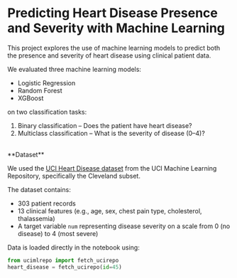 # Predicting Heart Disease Presence and Severity with Machine Learning

This project explores the use of machine learning models to predict both the presence and severity of heart disease using clinical patient data.

We evaluated three machine learning models:
- Logistic Regression
- Random Forest
- XGBoost

on two classification tasks:
1. Binary classification – Does the patient have heart disease?
2. Multiclass classification – What is the severity of disease (0–4)?

<br>
**Dataset**

We used the [UCI Heart Disease dataset](https://archive.ics.uci.edu/ml/datasets/Heart+Disease) from the UCI Machine Learning Repository, specifically the Cleveland subset.

The dataset contains:
- 303 patient records
- 13 clinical features (e.g., age, sex, chest pain type, cholesterol, thalassemia)
- A target variable `num` representing disease severity on a scale from 0 (no disease) to 4 (most severe)

Data is loaded directly in the notebook using:
```python
from ucimlrepo import fetch_ucirepo
heart_disease = fetch_ucirepo(id=45)
